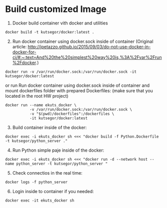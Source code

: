 # Build customized Image
1. Docker build container vith docker and utilities
```
docker build -t kutsegor/docker:latest .
```

2. Run docker container using docker.sock inside of container
(Original article: http://jpetazzo.github.io/2015/09/03/do-not-use-docker-in-docker-for-ci/#:~:text=And%20the%20simplest%20way%20is,%3A%2Fvar%2Frun%2Fdocker.)

```
docker run -v /var/run/docker.sock:/var/run/docker.sock -it kutsegor/docker:latest
```
or run Run docker container using docker.sock inside of container and mount dockerfiles folder with prepared Dockerfiles:
(make sure that you located in the root HW project)
```
docker run --name ekuts_docker \
           -v /var/run/docker.sock:/var/run/docker.sock \
           -v "$(pwd)/dockerfiles":/dockerfiles \
           -it kutsegor/docker:latest
```

3. Build container inside of the docker:
```
docker exec -i ekuts_docker sh <<< "docker build -f Python.Dockerfile -t kutsegor/python_server ."

```

4. Run Python simple paje inside of the docker:
```
docker exec -i ekuts_docker sh <<< "docker run -d --network host --name python_server -t kutsegor/python_server "
```

5. Check connectios in the real time:
```
docker logs -f python_server
```

6. Login inside to container if you needed:
```
docker exec -it ekuts_docker sh
```
